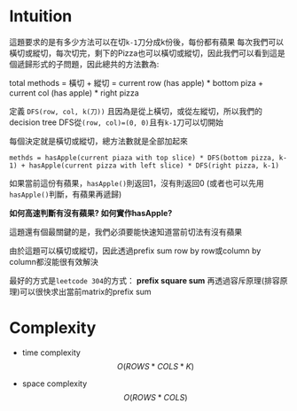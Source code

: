 # Intuition

這題要求的是有多少方法可以在切`k-1`刀分成k份後，每份都有蘋果
每次我們可以橫切或縱切，每次切完，剩下的Pizza也可以橫切或縱切，因此我們可以看到這是個遞歸形式的子問題，因此總共的方法數為:

total methods = 橫切 + 縱切
              = current row (has apple) * bottom piza + current col (has apple) * right pizza

定義 `DFS(row, col, k(刀))` 且因為是從上橫切，或從左縱切，所以我們的decision tree DFS從`(row, col)=(0, 0)`且有`k-1`刀可以切開始

每個決定就是橫切或縱切，總方法數就是全部加起來

```
methds = hasApple(current piaza with top slice) * DFS(bottom pizza, k-1) + hasApple(current pizza with left slice) * DFS(right pizza, k-1)
```

如果當前這份有蘋果，`hasApple()`則返回1，沒有則返回0
(或者也可以先用`hasApple()`判斷，有蘋果再遞歸)

**如何高速判斷有沒有蘋果? 如何實作hasApple?**

這題還有個最關鍵的是，我們必須要能快速知道當前切法有沒有蘋果

由於這題可以橫切或縱切，因此透過prefix sum row by row或column by column都沒能很有效解決

最好的方式是`leetcode 304`的方式： **prefix square sum**
再透過容斥原理(排容原理)可以很快求出當前matrix的prefix sum

# Complexity

- time complexity
$$O(ROWS * COLS * K)$$

- space complexity
$$O(ROWS * COLS)$$
